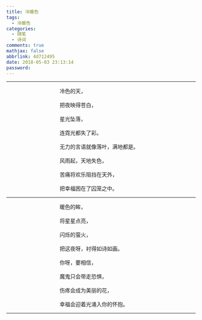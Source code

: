 ```yaml
---
title: 冷暖色
tags:
  - 冷暖色
categories:
  - 随笔
  - 诗词
comments: true
mathjax: false
abbrlink: 4d712495
date: 2018-05-03 23:13:14
password:
---
```


---

<div style="margin:0 auto; width:220px;">
        <div>冷色的天，</div><br>
        <div>把夜映得苍白，</div><br>
        <div>星光坠落，</div><br>
        <div>连霓光都失了彩。</div><br>
        <div>无力的言语就像落叶，满地都是。</div><br>
        <div>风雨起，天地失色，</div><br>
        <div>苦痛将欢乐阻挡在天外，</div><br>
        <div>把幸福困在了囚笼之中。</div>
</div>

---

<div style="margin:0 auto; width:220px;">
        <div>暖色的眸，</div><br>
        <div>将星星点亮，</div><br>
        <div>闪烁的萤火，</div><br>
        <div>把这夜呀，衬得如诗如画。</div><br>
        <div>你呀，要相信，</div><br>
        <div>魔鬼只会带走恐惧，</div><br>
        <div>伤疼会成为美丽的花，</div><br>
        <div>幸福会迎着光涌入你的怀抱。</div>
</div>

---
